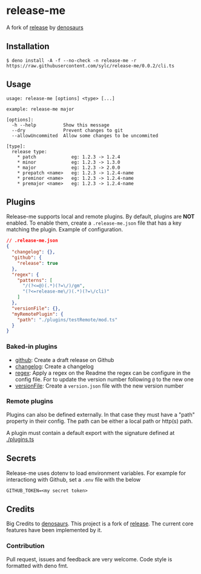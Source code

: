 # release-me

A fork of [release](https://github.com/denosaurs/release) by
[denosaurs](https://github.com/denosaurs)

## Installation

```
$ deno install -A -f --no-check -n release-me -r https://raw.githubusercontent.com/sylc/release-me/0.0.2/cli.ts
```

## Usage

```
usage: release-me [options] <type> [...]

example: release-me major

[options]:
  -h --help          Show this message
  --dry              Prevent changes to git
  --allowUncommited  Allow some changes to be uncommited

[type]:
  release type:
    * patch             eg: 1.2.3 -> 1.2.4
    * minor             eg: 1.2.3 -> 1.3.0
    * major             eg: 1.2.3 -> 2.0.0
    * prepatch <name>   eg: 1.2.3 -> 1.2.4-name
    * preminor <name>   eg: 1.2.3 -> 1.2.4-name
    * premajor <name>   eg: 1.2.3 -> 1.2.4-name
```

## Plugins

Release-me supports local and remote plugins. By default, plugins are **NOT**
enabled. To enable them, create a `.release-me.json` file that has a key
matching the plugin. Example of configuration.

```json
// .release-me.json
{
  "changelog": {},
  "github": {
    "release": true
  },
  "regex": {
    "patterns": [
      "/(?<=@)(.*)(?=\/)/gm",
      "(?<=release-me\/)(.*)(?=\/cli)"
    ]
  },
  "versionFile": {},
  "myRemotePlugin": {
    "path": "./plugins/testRemote/mod.ts"
  }
}
```

### Baked-in plugins

- [github](./plugin/github/mod.ts): Create a draft release on Github
- [changelog](./plugin/changelog/mod.ts): Create a changelog
- [regex](./plugin/regex/mod.ts): Apply a regex on the Readme the regex can be
  configure in the config file. For to update the version number following `@`
  to the new one
- [versionFile](./plugin/versionFile/mod.ts): Create a `version.json` file with
  the new version number

### Remote plugins

Plugins can also be defined externally. In that case they must have a "path"
property in their config. The path can be either a local path or http(s) path.

A plugin must contain a default export with the signature defined at
[./plugins.ts](/plugins.ts)

## Secrets

Release-me uses dotenv to load environment variables. For example for
interactiong with Github, set a `.env` file with the below

```
GITHUB_TOKEN=<my secret token>
```

## Credits

Big Credits to [denosaurs](https://github.com/denosaurs). This project is a fork
of [release](https://github.com/denosaurs/release). The current core features
have been implemented by it.

### Contribution

Pull request, issues and feedback are very welcome. Code style is formatted with
deno fmt.
